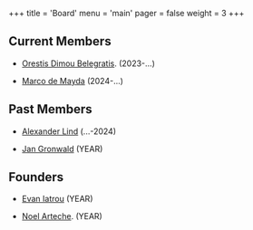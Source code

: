 +++
title = 'Board'
menu = 'main'
pager = false
weight = 3
+++

## Current Members

- [Orestis Dimou Belegratis](https://msclogic.illc.uva.nl/people/person/5551/Orestis-Dimou-Belegratis). (2023-...)

- [Marco de Mayda](https://www.illc.uva.nl/People/Table/person/5496/Marco-de-Mayda) (2024-...)



## Past Members

- [Alexander Lind](https://msclogic.illc.uva.nl/people/person/5398/Alexander-Lind) (...-2024)

- [Jan Gronwald](https://www.illc.uva.nl/People/Alumni/alumnus/5225/Jan-Gronwald) (YEAR)

## Founders

- [Evan Iatrou](https://msclogic.illc.uva.nl/people/alumnus/5123/Evangelos-Iatrou) (YEAR)

- [Noel Arteche](https://narteche.github.io/). (YEAR)
